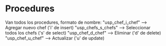 # Procedures
Van todos los procedures, formato de nombre: "usp_chef_i_chef" --> Agregar nuevo chef ('i' de insert)
"usp_chefs_s_chefs" --> Seleccionar todos los chefs ('s' de select) 
"usp_chef_d_chef" --> Eliminar ('d' de delete)
"usp_chef_u_chef" --> Actualizar ('u' de update)

